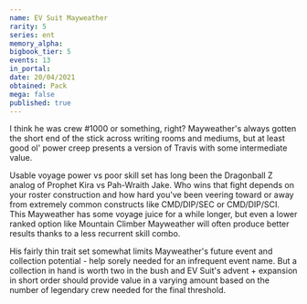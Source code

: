 ```yaml
---
name: EV Suit Mayweather
rarity: 5
series: ent
memory_alpha:
bigbook_tier: 5
events: 13
in_portal:
date: 20/04/2021
obtained: Pack
mega: false
published: true
---
```


I think he was crew #1000 or something, right? Mayweather's always gotten the short end of the stick across writing rooms and mediums, but at least good ol' power creep presents a version of Travis with some intermediate value.

Usable voyage power vs poor skill set has long been the Dragonball Z analog of Prophet Kira vs Pah-Wraith Jake. Who wins that fight depends on your roster construction and how hard you've been veering toward or away from extremely common constructs like CMD/DIP/SEC or CMD/DIP/SCI. This Mayweather has some voyage juice for a while longer, but even a lower ranked option like Mountain Climber Mayweather will often produce better results thanks to a less recurrent skill combo.

His fairly thin trait set somewhat limits Mayweather's future event and collection potential - help sorely needed for an infrequent event name. But a collection in hand is worth two in the bush and EV Suit's advent + expansion in short order should provide value in a varying amount based on the number of legendary crew needed for the final threshold.
